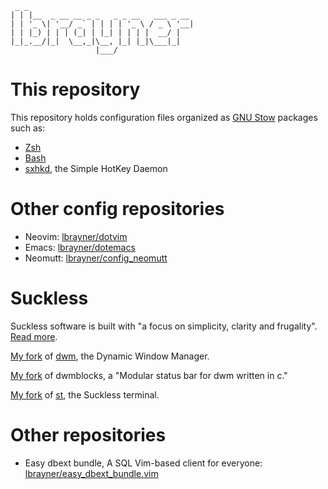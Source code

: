 ~~~
 _ _
| | |__  _ __ __ _ _   _ _ __   ___ _ __
| | '_ \| '__/ _` | | | | '_ \ / _ \ '__|
| | |_) | | | (_| | |_| | | | |  __/ |
|_|_.__/|_|  \__,_|\__, |_| |_|\___|_|
                   |___/
~~~

# This repository

This repository holds configuration files organized as [GNU
Stow](https://www.gnu.org/software/stow/) packages such as:

- [Zsh](zsh)
- [Bash](bash)
- [sxhkd](sxhkd), the Simple HotKey Daemon

# Other config repositories

- Neovim: [lbrayner/dotvim](https://github.com/lbrayner/dotvim)
- Emacs: [lbrayner/dotemacs](https://github.com/lbrayner/dotemacs)
- Neomutt: [lbrayner/config_neomutt](https://github.com/lbrayner/config_neomutt)

# Suckless

Suckless software is built with "a focus on simplicity, clarity and frugality".
[Read more](https://suckless.org/philosophy/).

[My fork](https://github.com/lbrayner/dwm/tree/lbrayner) of
[dwm](https://dwm.suckless.org/), the Dynamic Window Manager.

[My fork](https://github.com/lbrayner/dwmblocks/tree/lbrayner) of dwmblocks, a
"Modular status bar for dwm written in c."

[My fork](https://github.com/lbrayner/st/tree/0.8.4) of
[st](https://st.suckless.org/), the Suckless terminal.

# Other repositories

- Easy dbext bundle, A SQL Vim-based client for everyone:
  [lbrayner/easy_dbext_bundle.vim](https://github.com/lbrayner/easy_dbext_bundle.vim)
